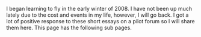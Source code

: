 I began learning to fly in the early winter of 2008.
I have not been up much lately due to the cost and events in my life, however, I will go back.
I got a lot of positive response to these short essays on a pilot forum so I will share them here.
This page has the following sub pages.